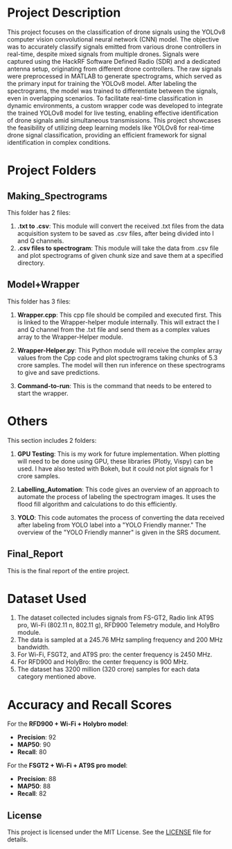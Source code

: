 # Project Description

This project focuses on the classification of drone signals using the YOLOv8 computer vision convolutional neural network (CNN) model. The objective was to accurately classify signals emitted from various drone controllers in real-time, despite mixed signals from multiple drones. Signals were captured using the HackRF Software Defined Radio (SDR) and a dedicated antenna setup, originating from different drone controllers. The raw signals were preprocessed in MATLAB to generate spectrograms, which served as the primary input for training the YOLOv8 model. After labeling the spectrograms, the model was trained to differentiate between the signals, even in overlapping scenarios. To facilitate real-time classification in dynamic environments, a custom wrapper code was developed to integrate the trained YOLOv8 model for live testing, enabling effective identification of drone signals amid simultaneous transmissions. This project showcases the feasibility of utilizing deep learning models like YOLOv8 for real-time drone signal classification, providing an efficient framework for signal identification in complex conditions.

# Project Folders

## Making_Spectrograms
This folder has 2 files:
1. **.txt to .csv**: This module will convert the received .txt files from the data acquisition system to be saved as .csv files, after being divided into I and Q channels.
2. **.csv files to spectrogram**: This module will take the data from .csv file and plot spectrograms of given chunk size and save them at a specified directory.

## Model+Wrapper
This folder has 3 files:
1. **Wrapper.cpp**: This cpp file should be compiled and executed first. This is linked to the Wrapper-helper module internally. This will extract the I and Q channel from the .txt file and send them as a complex values array to the Wrapper-Helper module.
   
2. **Wrapper-Helper.py**: This Python module will receive the complex array values from the Cpp code and plot spectrograms taking chunks of 5.3 crore samples. The model will then run inference on these spectrograms to give and save predictions.

3. **Command-to-run**: This is the command that needs to be entered to start the wrapper.

# Others

This section includes 2 folders:
1. **GPU Testing**: This is my work for future implementation. When plotting will need to be done using GPU, these libraries (Plotly, Vispy) can be used. I have also tested with Bokeh, but it could not plot signals for 1 crore samples.

2. **Labelling_Automation**: This code gives an overview of an approach to automate the process of labeling the spectrogram images. It uses the flood fill algorithm and calculations to do this efficiently.

3. **YOLO**: This code automates the process of converting the data received after labeling from YOLO label into a "YOLO Friendly manner." The overview of the "YOLO Friendly manner" is given in the SRS document.

## Final_Report
This is the final report of the entire project.

# Dataset Used

1. The dataset collected includes signals from FS-GT2, Radio link AT9S pro, Wi-Fi (802.11 n, 802.11 g), RFD900 Telemetry module, and HolyBro module.
2. The data is sampled at a 245.76 MHz sampling frequency and 200 MHz bandwidth.
3. For Wi-Fi, FSGT2, and AT9S pro: the center frequency is 2450 MHz.
4. For RFD900 and HolyBro: the center frequency is 900 MHz.
5. The dataset has 3200 million (320 crore) samples for each data category mentioned above.

# Accuracy and Recall Scores

For the **RFD900 + Wi-Fi + Holybro model**:
- **Precision**: 92
- **MAP50**: 90
- **Recall**: 80

For the **FSGT2 + Wi-Fi + AT9S pro model**:
- **Precision**: 88
- **MAP50**: 88
- **Recall**: 82



## License

This project is licensed under the MIT License. See the [LICENSE](LICENSE) file for details.

